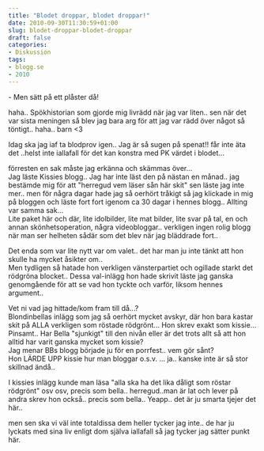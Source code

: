 ```yaml
---
title: "Blodet droppar, blodet droppar!"
date: 2010-09-30T11:30:59+01:00
slug: blodet-droppar-blodet-droppar
draft: false
categories:
- Diskussion
tags:
- blogg.se
- 2010
---
```

\- Men sätt på ett plåster då!  
  
haha.. Spökhistorian som gjorde mig livrädd när jag var liten.. sen när det var sista meningen så blev jag bara arg för att jag var rädd över något så töntigt.. haha.. barn <3  
  
  
Idag ska jag iaf ta blodprov igen.. Jag är så sugen på spenat!! får inte äta det ..helst inte iallafall för det kan konstra med PK värdet i blodet...  
  
  
förresten en sak måste jag erkänna och skämmas över...  
Jag läste Kissies blogg.. Jag har inte läst den på nästan en månad.. jag bestämde mig för att "herregud vem läser sån här skit" sen läste jag inte mer.. men för några dagar hade jag så oerhört tråkigt så jag klickade in mig på bloggen och läste fort fort igenom ca 30 dagar i hennes blogg.. Allting var samma sak...  
Lite paket här och där, lite idolbilder, lite mat bilder, lite svar på tal, en och annan skönhetsoperation, några videobloggar.. verkligen ingen rolig blogg när man ser helheten sådär som det blev när jag bläddrade fort..  
  
Det enda som var lite nytt var om valet.. det har man ju inte tänkt att hon skulle ha mycket åsikter om..  
Men tydligen så hatade hon verkligen vänsterpartiet och ogillade starkt det rödgröna blocket.. Dessa val-inlägg hon hade skrivit läste jag ganska genomgående för att se vad hon tyckte och varför, liksom hennes argument..  
  
  
  
Vet ni vad jag hittade/kom fram till då...?  
Blondinbellas inlägg som jag så oerhört mycket avskyr, där hon bara kastar skit på ALLA verkligen som röstade rödgrönt... Hon skrev exakt som kissie... Pinsamt.. Har Bella "sjunkigt" till den nivån eller är det trots allt så att hon alltid har varit ganska mycket som kissie?  
Jag menar BBs blogg började ju för en porrfest.. vem gör sånt?  
Hon LÄRDE UPP kissie hur man bloggar o.s.v. ... ja.. kanske inte är så stor skillnad ändå..  
  
I kissies inlägg kunde man läsa "alla ska ha det lika dåligt som röstar rödgrönt" osv osv, precis som bella.. herregud..man är lat och lever på andra skrev hon också.. precis som bella.. Yeapp.. det är ju smarta tjejer det här..  
  
  
  
men sen ska vi väl inte totaldissa dem heller tycker jag inte.. de har ju lyckats med sina liv enligt dom själva iallafall så jag tycker jag sätter punkt här.